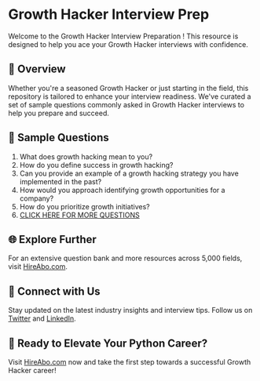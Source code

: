# Growth Hacker Interview Prep

Welcome to the Growth Hacker Interview Preparation ! This resource is designed to help you ace your Growth Hacker interviews with confidence.

## 🚀 Overview

Whether you're a seasoned Growth Hacker or just starting in the field, this repository is tailored to enhance your interview readiness. We've curated a set of sample questions commonly asked in Growth Hacker interviews to help you prepare and succeed.

## 📝 Sample Questions

1. What does growth hacking mean to you?
2. How do you define success in growth hacking?
3. Can you provide an example of a growth hacking strategy you have implemented in the past?
4. How would you approach identifying growth opportunities for a company?
5. How do you prioritize growth initiatives?
6. [CLICK HERE FOR MORE QUESTIONS](https://hireabo.com/job/1_0_28/Growth%20Hacker)

## 🌐 Explore Further

For an extensive question bank and more resources across 5,000 fields, visit [HireAbo.com](https://www.hireabo.com).

## 📱 Connect with Us

Stay updated on the latest industry insights and interview tips. Follow us on [Twitter](https://twitter.com/hireabo) and [LinkedIn](https://www.linkedin.com/in/hire-abo-3609972a8/).

## 🚀 Ready to Elevate Your Python Career?

Visit [HireAbo.com](https://www.hireabo.com) now and take the first step towards a successful Growth Hacker career!